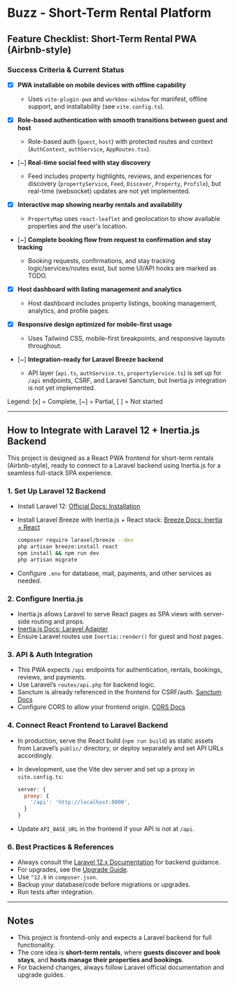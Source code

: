 # Buzz - Short-Term Rental Platform

## Feature Checklist: Short-Term Rental PWA (Airbnb-style)

### Success Criteria & Current Status

* [x] **PWA installable on mobile devices with offline capability**

  * Uses `vite-plugin-pwa` and `workbox-window` for manifest, offline support, and installability (see `vite.config.ts`).
* [x] **Role-based authentication with smooth transitions between guest and host**

  * Role-based auth (`guest`, `host`) with protected routes and context (`AuthContext`, `authService`, `AppRoutes.tsx`).
* \[\~] **Real-time social feed with stay discovery**

  * Feed includes property highlights, reviews, and experiences for discovery (`propertyService`, `Feed`, `Discover`, `Property`, `Profile`), but real-time (websocket) updates are not yet implemented.
* [x] **Interactive map showing nearby rentals and availability**

  * `PropertyMap` uses `react-leaflet` and geolocation to show available properties and the user's location.
* \[\~] **Complete booking flow from request to confirmation and stay tracking**

  * Booking requests, confirmations, and stay tracking logic/services/routes exist, but some UI/API hooks are marked as TODO.
* [x] **Host dashboard with listing management and analytics**

  * Host dashboard includes property listings, booking management, analytics, and profile pages.
* [x] **Responsive design optimized for mobile-first usage**

  * Uses Tailwind CSS, mobile-first breakpoints, and responsive layouts throughout.
* \[\~] **Integration-ready for Laravel Breeze backend**

  * API layer (`api.ts`, `authService.ts`, `propertyService.ts`) is set up for `/api` endpoints, CSRF, and Laravel Sanctum, but Inertia.js integration is not yet implemented.

Legend: \[x] = Complete, \[\~] = Partial, \[ ] = Not started

---

## How to Integrate with Laravel 12 + Inertia.js Backend

This project is designed as a React PWA frontend for short-term rentals (Airbnb-style), ready to connect to a Laravel backend using Inertia.js for a seamless full-stack SPA experience.

### 1. **Set Up Laravel 12 Backend**

* Install Laravel 12:
  [Official Docs: Installation](https://laravel.com/docs/12.x/installation)
* Install Laravel Breeze with Inertia.js + React stack:
  [Breeze Docs: Inertia + React](https://laravel.com/docs/12.x/starter-kits#breeze-and-inertia)

  ```sh
  composer require laravel/breeze --dev
  php artisan breeze:install react
  npm install && npm run dev
  php artisan migrate
  ```
* Configure `.env` for database, mail, payments, and other services as needed.

### 2. **Configure Inertia.js**

* Inertia.js allows Laravel to serve React pages as SPA views with server-side routing and props.
* [Inertia.js Docs: Laravel Adapter](https://inertiajs.com/server-side-setup)
* Ensure Laravel routes use `Inertia::render()` for guest and host pages.

### 3. **API & Auth Integration**

* This PWA expects `/api` endpoints for authentication, rentals, bookings, reviews, and payments.
* Use Laravel’s `routes/api.php` for backend logic.
* Sanctum is already referenced in the frontend for CSRF/auth.
  [Sanctum Docs](https://laravel.com/docs/12.x/sanctum)
* Configure CORS to allow your frontend origin.
  [CORS Docs](https://laravel.com/docs/12.x/sanctum#cors-and-spas)

### 4. **Connect React Frontend to Laravel Backend**

* In production, serve the React build (`npm run build`) as static assets from Laravel’s `public/` directory, or deploy separately and set API URLs accordingly.
* In development, use the Vite dev server and set up a proxy in `vite.config.ts`:

  ```js
  server: {
    proxy: {
      '/api': 'http://localhost:8000',
    }
  }
  ```
* Update `API_BASE_URL` in the frontend if your API is not at `/api`.

### 6. **Best Practices & References**

* Always consult the [Laravel 12.x Documentation](https://laravel.com/docs/12.x/) for backend guidance.
* For upgrades, see the [Upgrade Guide](https://laravel.com/docs/12.x/upgrade).
* Use `^12.0` in `composer.json`.
* Backup your database/code before migrations or upgrades.
* Run tests after integration.

---

## Notes

* This project is frontend-only and expects a Laravel backend for full functionality.
* The core idea is **short-term rentals**, where **guests discover and book stays**, and **hosts manage their properties and bookings**.
* For backend changes, always follow Laravel official documentation and upgrade guides.


